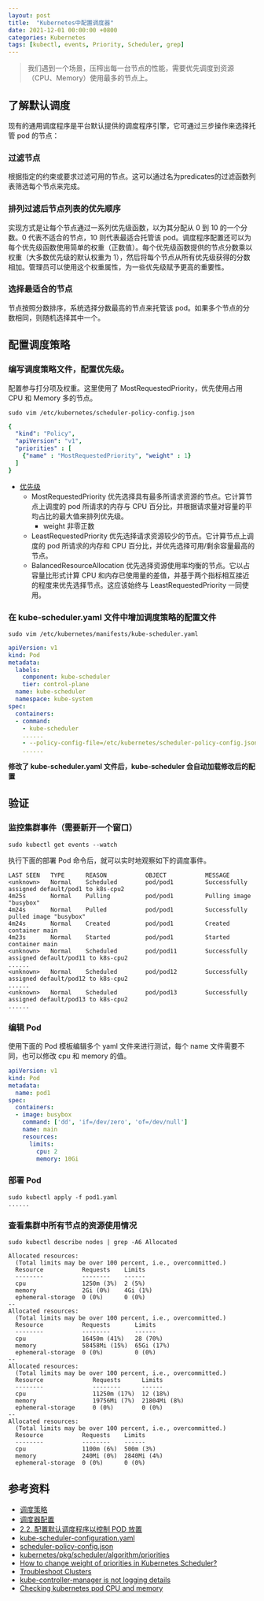 ```yaml
---
layout: post
title:  "Kubernetes中配置调度器"
date: 2021-12-01 00:00:00 +0800
categories: Kubernetes
tags: [kubectl, events, Priority, Scheduler, grep]
---
```


> 我们遇到一个场景，压榨出每一台节点的性能，需要优先调度到资源（CPU、Memory）使用最多的节点上。

## 了解默认调度
现有的通用调度程序是平台默认提供的调度程序引擎，它可通过三步操作来选择托管 pod 的节点：
### 过滤节点
根据指定的约束或要求过滤可用的节点。这可以通过名为predicates的过滤函数列表筛选每个节点来完成。
### 排列过滤后节点列表的优先顺序
实现方式是让每个节点通过一系列优先级函数，以为其分配从 0 到 10 的一个分数。0 代表不适合的节点，10 则代表最适合托管该 pod。调度程序配置还可以为每个优先级函数使用简单的权重（正数值）。每个优先级函数提供的节点分数乘以权重（大多数优先级的默认权重为 1），然后将每个节点从所有优先级获得的分数相加。管理员可以使用这个权重属性，为一些优先级赋予更高的重要性。
### 选择最适合的节点
节点按照分数排序，系统选择分数最高的节点来托管该 pod。如果多个节点的分数相同，则随机选择其中一个。

## 配置调度策略
### 编写调度策略文件，配置优先级。
配置参与打分项及权重。这里使用了 MostRequestedPriority，优先使用占用 CPU 和 Memory 多的节点。
```shell
sudo vim /etc/kubernetes/scheduler-policy-config.json
```
```yaml
{
  "kind": "Policy",
  "apiVersion": "v1",
  "priorities" : [
    {"name" : "MostRequestedPriority", "weight" : 1}
  ]
}
```
- [优先级](https://kubernetes.io/zh/docs/reference/scheduling/policies/#priorities)
  * MostRequestedPriority 优先选择具有最多所请求资源的节点。它计算节点上调度的 pod 所请求的内存与 CPU 百分比，并根据请求量对容量的平均占比的最大值来排列优先级。
    - weight 非零正数
  * LeastRequestedPriority 优先选择请求资源较少的节点。它计算节点上调度的 pod 所请求的内存和 CPU 百分比，并优先选择可用/剩余容量最高的节点。
  * BalancedResourceAllocation 优先选择资源使用率均衡的节点。它以占容量比形式计算 CPU 和内存已使用量的差值，并基于两个指标相互接近的程度来优先选择节点。这应该始终与 LeastRequestedPriority 一同使用。
  
### 在 kube-scheduler.yaml 文件中增加调度策略的配置文件
```shell
sudo vim /etc/kubernetes/manifests/kube-scheduler.yaml
```
```yaml
apiVersion: v1
kind: Pod
metadata:
  labels:
    component: kube-scheduler
    tier: control-plane
  name: kube-scheduler
  namespace: kube-system
spec:
  containers:
  - command:
    - kube-scheduler
    ......
    - --policy-config-file=/etc/kubernetes/scheduler-policy-config.json
    ......
```
**修改了 kube-scheduler.yaml 文件后，kube-scheduler 会自动加载修改后的配置**

## 验证
### 监控集群事件（需要新开一个窗口）
```shell
sudo kubectl get events --watch
```
执行下面的部署 Pod 命令后，就可以实时地观察如下的调度事件。
```
LAST SEEN   TYPE      REASON           OBJECT           MESSAGE
<unknown>   Normal    Scheduled        pod/pod1         Successfully assigned default/pod1 to k8s-cpu2
4m25s       Normal    Pulling          pod/pod1         Pulling image "busybox"
4m24s       Normal    Pulled           pod/pod1         Successfully pulled image "busybox"
4m24s       Normal    Created          pod/pod1         Created container main
4m23s       Normal    Started          pod/pod1         Started container main
<unknown>   Normal    Scheduled        pod/pod11        Successfully assigned default/pod11 to k8s-cpu2
......
<unknown>   Normal    Scheduled        pod/pod12        Successfully assigned default/pod12 to k8s-cpu2
......
<unknown>   Normal    Scheduled        pod/pod13        Successfully assigned default/pod13 to k8s-cpu2
......
```

### 编辑 Pod
使用下面的 Pod 模板编辑多个 yaml 文件来进行测试，每个 name 文件需要不同，也可以修改 cpu 和 memory 的值。
```yaml
apiVersion: v1
kind: Pod
metadata:
  name: pod1
spec:
  containers:
  - image: busybox
    command: ['dd', 'if=/dev/zero', 'of=/dev/null']
    name: main
    resources:
      limits:
        cpu: 2
        memory: 10Gi
```

### 部署 Pod
```shell
sudo kubectl apply -f pod1.yaml
......
```

### 查看集群中所有节点的资源使用情况
```shell
sudo kubectl describe nodes | grep -A6 Allocated
```
```
Allocated resources:
  (Total limits may be over 100 percent, i.e., overcommitted.)
  Resource           Requests    Limits
  --------           --------    ------
  cpu                1250m (3%)  2 (5%)
  memory             2Gi (0%)    4Gi (1%)
  ephemeral-storage  0 (0%)      0 (0%)
--
Allocated resources:
  (Total limits may be over 100 percent, i.e., overcommitted.)
  Resource           Requests       Limits
  --------           --------       ------
  cpu                16450m (41%)   28 (70%)
  memory             58458Mi (15%)  65Gi (17%)
  ephemeral-storage  0 (0%)         0 (0%)
--
Allocated resources:
  (Total limits may be over 100 percent, i.e., overcommitted.)
  Resource              Requests      Limits
  --------              --------      ------
  cpu                   11250m (17%)  12 (18%)
  memory                19756Mi (7%)  21804Mi (8%)
  ephemeral-storage     0 (0%)        0 (0%)
--
Allocated resources:
  (Total limits may be over 100 percent, i.e., overcommitted.)
  Resource           Requests    Limits
  --------           --------    ------
  cpu                1100m (6%)  500m (3%)
  memory             240Mi (0%)  2840Mi (4%)
  ephemeral-storage  0 (0%)      0 (0%)
```

## 参考资料
* [调度策略](https://kubernetes.io/zh/docs/reference/scheduling/policies/)
* [调度器配置](https://kubernetes.io/zh/docs/reference/scheduling/config/)
* [2.2. 配置默认调度程序以控制 POD 放置](https://access.redhat.com/documentation/zh-cn/openshift_container_platform/4.2/html/nodes/nodes-scheduler-default)
* [kube-scheduler-configuration.yaml](https://gist.github.com/everpeace/3438a70b14cfd727b991541bceac5fcd)
* [scheduler-policy-config.json](https://github.com/kubernetes/kubernetes/blob/release-1.5/examples/scheduler-policy-config.json)
* [kubernetes/pkg/scheduler/algorithm/priorities](https://github.com/kubernetes/kubernetes/blob/v1.11.1/pkg/scheduler/algorithm/priorities/)
* [How to change weight of priorities in Kubernetes Scheduler?](https://stackoverflow.com/questions/57186222/how-to-change-weight-of-priorities-in-kubernetes-scheduler)
* [Troubleshoot Clusters](https://kubernetes.io/docs/tasks/debug-application-cluster/debug-cluster/)
* [kube-controller-manager is not logging details](https://stackoverflow.com/questions/65049488/kube-controller-manager-is-not-logging-details)
* [Checking kubernetes pod CPU and memory](https://stackoverflow.com/questions/54531646/checking-kubernetes-pod-cpu-and-memory)
